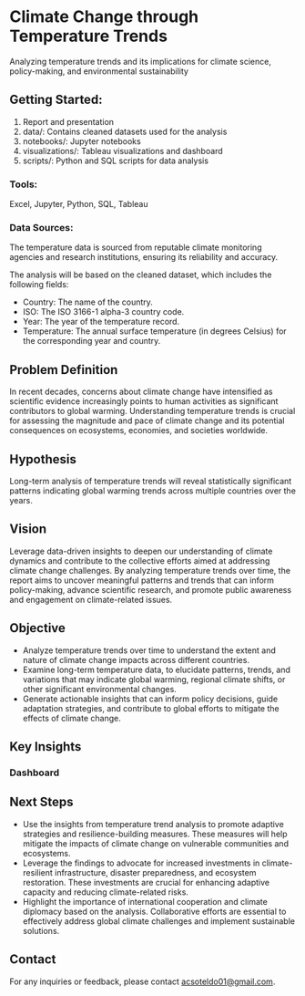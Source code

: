 # Climate Change through Temperature Trends
Analyzing temperature trends and its implications for climate science, policy-making, and environmental sustainability

## Getting Started: 
1. Report and presentation
2. data/: Contains cleaned datasets used for the analysis
3. notebooks/: Jupyter notebooks
4. visualizations/: Tableau visualizations and dashboard
5. scripts/: Python and SQL scripts for data analysis

### Tools:
Excel, Jupyter, Python, SQL, Tableau

### Data Sources:
The temperature data is sourced from reputable climate monitoring agencies and research institutions, ensuring its reliability and accuracy.

The analysis will be based on the cleaned dataset, which includes the following fields:
* Country: The name of the country.
* ISO: The ISO 3166-1 alpha-3 country code.
* Year: The year of the temperature record.
* Temperature: The annual surface temperature (in degrees Celsius) for the corresponding year and country.

## Problem Definition
In recent decades, concerns about climate change have intensified as scientific evidence increasingly points to human activities as significant contributors to global warming. Understanding temperature trends is crucial for assessing the magnitude and pace of climate change and its potential consequences on ecosystems, economies, and societies worldwide.

## Hypothesis
Long-term analysis of temperature trends will reveal statistically significant patterns indicating global warming trends across multiple countries over the years.

## Vision
Leverage data-driven insights to deepen our understanding of climate dynamics and contribute to the collective efforts aimed at addressing climate change challenges. By analyzing temperature trends over time, the report aims to uncover meaningful patterns and trends that can inform policy-making, advance scientific research, and promote public awareness and engagement on climate-related issues.

## Objective
* Analyze temperature trends over time to understand the extent and nature of climate change impacts across different countries.
* Examine long-term temperature data, to elucidate patterns, trends, and variations that may indicate global warming, regional climate shifts, or other significant environmental changes.
* Generate actionable insights that can inform policy decisions, guide adaptation strategies, and contribute to global efforts to mitigate the effects of climate change.

## Key Insights
### Dashboard

## Next Steps
* Use the insights from temperature trend analysis to promote adaptive strategies and resilience-building measures. These measures will help mitigate the impacts of climate change on vulnerable communities and ecosystems.
* Leverage the findings to advocate for increased investments in climate-resilient infrastructure, disaster preparedness, and ecosystem restoration. These investments are crucial for enhancing adaptive capacity and reducing climate-related risks.
* Highlight the importance of international cooperation and climate diplomacy based on the analysis. Collaborative efforts are essential to effectively address global climate challenges and implement sustainable solutions.

## Contact
For any inquiries or feedback, please contact acsoteldo01@gmail.com.
